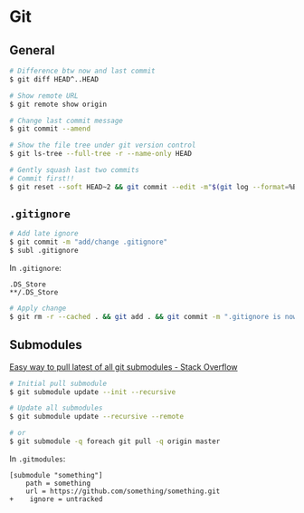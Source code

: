 # Git

## General

```bash
# Difference btw now and last commit
$ git diff HEAD^..HEAD
```

```bash
# Show remote URL
$ git remote show origin
```

```bash
# Change last commit message
$ git commit --amend
```

```bash
# Show the file tree under git version control
$ git ls-tree --full-tree -r --name-only HEAD
```

```bash
# Gently squash last two commits
# Commit first!!
$ git reset --soft HEAD~2 && git commit --edit -m"$(git log --format=%B --reverse HEAD..HEAD@{1})"
```

## `.gitignore`

```bash
# Add late ignore
$ git commit -m "add/change .gitignore"
$ subl .gitignore
```

In `.gitignore`:

```text
.DS_Store
**/.DS_Store
```

```bash
# Apply change
$ git rm -r --cached . && git add . && git commit -m ".gitignore is now working"
```

## Submodules

[Easy way to pull latest of all git submodules - Stack Overflow](https://stackoverflow.com/questions/1030169/easy-way-to-pull-latest-of-all-git-submodules)

```bash
# Initial pull submodule
$ git submodule update --init --recursive
```

```bash
# Update all submodules
$ git submodule update --recursive --remote

# or
$ git submodule -q foreach git pull -q origin master
```

In `.gitmodules`:

```text
[submodule "something"]
    path = something
    url = https://github.com/something/something.git
+    ignore = untracked
```


